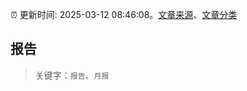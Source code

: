 :alarm_clock: 更新时间: 2025-03-12 08:46:08。[文章来源](/README.md)、[文章分类](/TAGS.md)

## 报告


> 关键字：`报告`、`月报`



